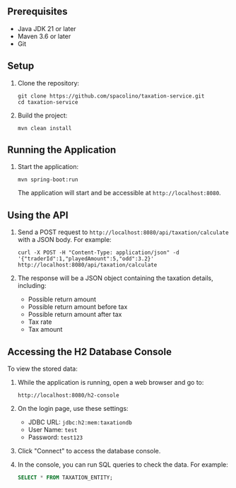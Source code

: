 ## Prerequisites

- Java JDK 21 or later
- Maven 3.6 or later
- Git

## Setup

1. Clone the repository:
   ```
   git clone https://github.com/spacolino/taxation-service.git
   cd taxation-service
   ```

2. Build the project:
   ```
   mvn clean install
   ```

## Running the Application

1. Start the application:
   ```
   mvn spring-boot:run
   ```

   The application will start and be accessible at `http://localhost:8080`.

## Using the API


1. Send a POST request to `http://localhost:8080/api/taxation/calculate` with a JSON body. For example:

   ```
   curl -X POST -H "Content-Type: application/json" -d '{"traderId":1,"playedAmount":5,"odd":3.2}' http://localhost:8080/api/taxation/calculate
   ```

2. The response will be a JSON object containing the taxation details, including:
    - Possible return amount
    - Possible return amount before tax
    - Possible return amount after tax
    - Tax rate
    - Tax amount

## Accessing the H2 Database Console

To view the stored data:

1. While the application is running, open a web browser and go to:
   ```
   http://localhost:8080/h2-console
   ```

2. On the login page, use these settings:
    - JDBC URL: `jdbc:h2:mem:taxationdb`
    - User Name: `test`
    - Password: `test123`

3. Click "Connect" to access the database console.

4. In the console, you can run SQL queries to check the data. For example:
   ```sql
   SELECT * FROM TAXATION_ENTITY;
   ```